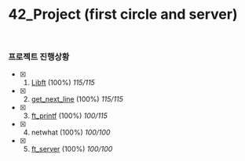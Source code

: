 # **42_Project (first circle and server)**<br><br>
### **프로젝트 진행상황**
- [x] 1. [Libft](https://github.com/ukjinlee66/42Seoul/tree/master/Libft) (100%)  *115/115*
- [x] 2. [get_next_line](https://github.com/ukjinlee66/42Seoul/tree/master/get_net_line) (100%)  *115/115*
- [x] 3. [ft_printf](https://github.com/ukjinlee66/42Seoul/tree/master/printf) (100%)  *100/115*
- [x] 4. netwhat (100%)  *100/100*
- [x] 5. [ft_server](https://github.com/ukjinlee66/42Seoul/tree/master/ft_server) (100%)  *100/100*
